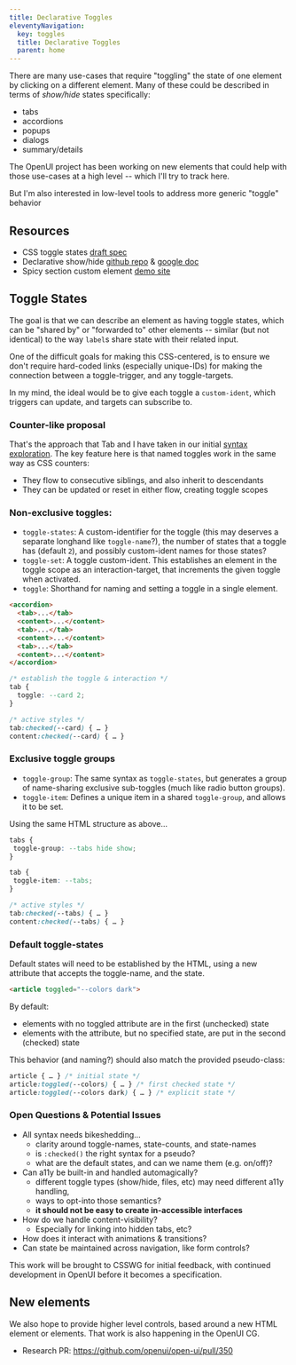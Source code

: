 ```yaml
---
title: Declarative Toggles
eleventyNavigation:
  key: toggles
  title: Declarative Toggles
  parent: home
---
```


There are many use-cases
that require "toggling" the state of one element
by clicking on a different element.
Many of these could be described
in terms of _show/hide_ states specifically:

- tabs
- accordions
- popups
- dialogs
- summary/details

The OpenUI project
has been working on new elements
that could help with those use-cases
at a high level --
which I'll try to track here.

But I'm also interested in
low-level tools to address more generic
"toggle" behavior

## Resources

- CSS toggle states
  [draft spec](http://tabatkins.github.io/specs/css-toggle-states/)
- Declarative show/hide
  [github repo](https://github.com/flackr/declarative-show-hide) &
  [google doc](https://docs.google.com/document/d/1HcQ75iRhO-dT7EHB6JrjmMATa9XlSCYZKWrXbzakexQ/edit?resourcekey=0-kYHpL3r3jY3Q8wtTaOa6aA#)
- Spicy section custom element
  [demo site](https://spicy-sections.glitch.me/)

## Toggle States

The goal is that we can describe an element as having toggle states,
which can be "shared by" or "forwarded to" other elements --
similar (but not identical) to the way `label`s
share state with their related input.

One of the difficult goals for making this CSS-centered,
is to ensure we don't require hard-coded links
(especially unique-IDs)
for making the connection between a toggle-trigger,
and any toggle-targets.

In my mind,
the ideal would be to give each toggle a `custom-ident`,
which triggers can update,
and targets can subscribe to.

### Counter-like proposal

That's the approach
that Tab and I have taken in our
initial [syntax exploration][hackmd].
The key feature here is that named toggles
work in the same way as CSS counters:

- They flow to consecutive siblings,
  and also inherit to descendants
- They can be updated or reset in either flow,
  creating toggle scopes

[hackmd]: https://hackmd.io/@aZMW07qbQcuCFmPlAAwUNA/r1yUEgitd

### Non-exclusive toggles:

- `toggle-states`: A custom-identifier for the toggle
  (this may deserves a separate longhand like `toggle-name`?),
  the number of states that a toggle has (default `2`),
  and possibly custom-ident names for those states?
- `toggle-set`: A toggle custom-ident.
  This establishes an element in the toggle scope
  as an interaction-target,
  that increments the given toggle when activated.
- `toggle`: Shorthand for naming and setting a toggle in a single element.

```html
<accordion>
  <tab>...</tab>
  <content>...</content>
  <tab>...</tab>
  <content>...</content>
  <tab>...</tab>
  <content>...</content>
</accordion>
```

```css
/* establish the toggle & interaction */
tab {
  toggle: --card 2;
}

/* active styles */
tab:checked(--card) { … }
content:checked(--card) { … }
```

### Exclusive toggle groups

- `toggle-group`: The same syntax as `toggle-states`,
  but generates a group of name-sharing exclusive sub-toggles
  (much like radio button groups).
- `toggle-item`: Defines a unique item in a shared `toggle-group`,
  and allows it to be set.

Using the same HTML structure as above...

```css
tabs {
 toggle-group: --tabs hide show;
}

tab {
 toggle-item: --tabs;
}

/* active styles */
tab:checked(--tabs) { … }
content:checked(--tabs) { … }
```

### Default toggle-states

Default states will need to be established by the HTML,
using a new attribute that accepts the toggle-name,
and the state.

```html
<article toggled="--colors dark">
```

By default:

- elements with no toggled attribute
  are in the first (unchecked) state
- elements with the attribute, but no specified state,
  are put in the second (checked) state

This behavior (and naming?)
should also match the provided pseudo-class:

```css
article { … } /* initial state */
article:toggled(--colors) { … } /* first checked state */
article:toggled(--colors dark) { … } /* explicit state */
```

### Open Questions & Potential Issues

- All syntax needs bikeshedding...
  - clarity around toggle-names, state-counts, and state-names
  - is `:checked()` the right syntax for a pseudo?
  - what are the default states, and can we name them (e.g. on/off)?
- Can a11y be built-in and handled automagically?
  - different toggle types (show/hide, files, etc) may need different a11y handling,
  - ways to opt-into those semantics?
  - **it should not be easy to create in-accessible interfaces**
- How do we handle content-visibility?
  - Especially for linking into hidden tabs, etc?
- How does it interact with animations & transitions?
- Can state be maintained across navigation, like form controls?

This work will
be brought to CSSWG for initial feedback,
with continued development in OpenUI
before it becomes a specification.

## New elements

We also hope to provide higher level controls,
based around a new HTML element or elements.
That work is also happening in the OpenUI CG.

- Research PR: https://github.com/openui/open-ui/pull/350
